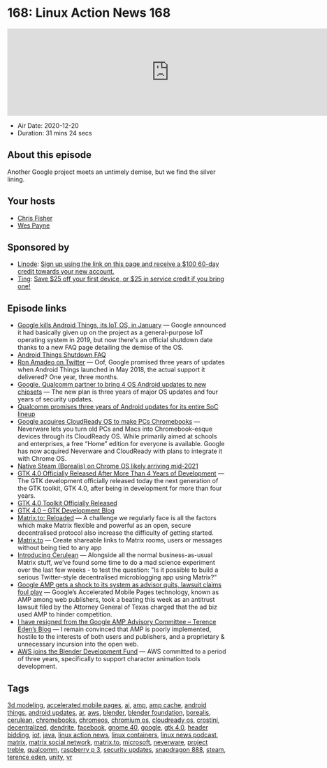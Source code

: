 # 168: Linux Action News 168

<iframe src="https://player.fireside.fm/v2/DAcK9LdX+kQ-EFVFk?theme=dark" width="740" height="200" frameborder="0" scrolling="no"></iframe>

* Air Date: 2020-12-20
* Duration: 31 mins 24 secs

## About this episode

Another Google project meets an untimely demise, but we find the silver lining.

## Your hosts
* [Chris Fisher](https://linuxactionnews.com/hosts/chris)
* [Wes Payne](https://linuxactionnews.com/hosts/wes)

## Sponsored by

  * [Linode](http://linode.com/lan): [Sign up using the link on this page and receive a $100 60-day credit towards your new account. ](http://linode.com/lan)
  * [Ting](https://linux.ting.com): [Save $25 off your first device, or $25 in service credit if you bring one!](https://linux.ting.com)



## Episode links

  * [Google kills Android Things, its IoT OS, in January](https://arstechnica.com/gadgets/2020/12/google-kills-android-things-its-iot-os-in-january/ "Google kills Android Things, its IoT OS, in January") — Google announced it had basically given up on the project as a general-purpose IoT operating system in 2019, but now there's an official shutdown date thanks to a new FAQ page detailing the demise of the OS.
  * [Android Things Shutdown FAQ](https://developer.android.com/things/faq "Android Things Shutdown FAQ")
  * [Ron Amadeo on Twitter](https://twitter.com/RonAmadeo/status/1339650780765319170 "Ron Amadeo on Twitter") — Oof, Google promised three years of updates when Android Things launched in May 2018, the actual support it delivered? One year, three months. 
  * [Google, Qualcomm partner to bring 4 OS Android updates to new chipsets](https://www.xda-developers.com/google-qualcomm-4-android-os-updates/ "Google, Qualcomm partner to bring 4 OS Android updates to new chipsets") — The new plan is three years of major OS updates and four years of security updates. 
  * [Qualcomm promises three years of Android updates for its entire SoC lineup](https://arstechnica.com/gadgets/2020/12/qualcomm-promises-three-years-of-android-updates-for-its-entire-soc-lineup/ "Qualcomm promises three years of Android updates for its entire SoC lineup")
  * [Google acquires CloudReady OS to make PCs Chromebooks](https://9to5google.com/2020/12/15/google-acquires-cloudready-os/ "Google acquires CloudReady OS to make PCs Chromebooks") — Neverware lets you turn old PCs and Macs into Chromebook-esque devices through its CloudReady OS. While primarily aimed at schools and enterprises, a free “Home” edition for everyone is available. Google has now acquired Neverware and CloudReady with plans to integrate it with Chrome OS. 
  * [Native Steam (Borealis) on Chrome OS likely arriving mid-2021](https://chromeunboxed.com/native-steam-borealis-on-chrome-os-likely-arriving-mid-2021/ "Native Steam \(Borealis\) on Chrome OS likely arriving mid-2021")
  * [GTK 4.0 Officially Released After More Than 4 Years of Development](https://9to5linux.com/gtk-4-0-officially-released-after-more-than-4-years-of-development "GTK 4.0 Officially Released After More Than 4 Years of Development") — The GTK development officially released today the next generation of the GTK toolkit, GTK 4.0, after being in development for more than four years. 
  * [GTK 4.0 Toolkit Officially Released](https://www.phoronix.com/scan.php?page=news_item&px=GTK-4.0-Released "GTK 4.0 Toolkit Officially Released")
  * [GTK 4.0 – GTK Development Blog](https://blog.gtk.org/2020/12/16/gtk-4-0/ "GTK 4.0 – GTK Development Blog")
  * [Matrix.to: Reloaded](https://matrix.org/blog/2020/12/17/matrix-to-reloaded "Matrix.to: Reloaded") — A challenge we regularly face is all the factors which make Matrix flexible and powerful as an open, secure decentralised protocol also increase the difficulty of getting started. 
  * [Matrix.to](https://www.matrix.to/ "Matrix.to") — Create shareable links to Matrix rooms, users or messages without being tied to any app
  * [Introducing Cerulean](https://matrix.org/blog/2020/12/18/introducing-cerulean "Introducing Cerulean") — Alongside all the normal business-as-usual Matrix stuff, we’ve found some time to do a mad science experiment over the last few weeks - to test the question: "Is it possible to build a serious Twitter-style decentralised microblogging app using Matrix?" 
  * [Google AMP gets a shock to its system as advisor quits, lawsuit claims foul play](https://www.theregister.com/2020/12/19/google_amp_resignation "Google AMP gets a shock to its system as advisor quits, lawsuit claims foul play") — Google’s Accelerated Mobile Pages technology, known as AMP among web publishers, took a beating this week as an antitrust lawsuit filed by the Attorney General of Texas charged that the ad biz used AMP to hinder competition. 
  * [I have resigned from the Google AMP Advisory Committee – Terence Eden’s Blog](https://shkspr.mobi/blog/2020/12/i-have-resigned-from-the-google-amp-advisory-committee/ "I have resigned from the Google AMP Advisory Committee – Terence Eden’s Blog") — I remain convinced that AMP is poorly implemented, hostile to the interests of both users and publishers, and a proprietary & unnecessary incursion into the open web. 
  * [AWS joins the Blender Development Fund](https://www.blender.org/press/aws-joins-the-blender-development-fund/ "AWS joins the Blender Development Fund") — AWS committed to a period of three years, specifically to support character animation tools development.



## Tags

[3d modeling](https://linuxactionnews.com/tags/3d%20modeling), [accelerated mobile pages](https://linuxactionnews.com/tags/accelerated%20mobile%20pages), [ai](https://linuxactionnews.com/tags/ai), [amp](https://linuxactionnews.com/tags/amp), [amp cache](https://linuxactionnews.com/tags/amp%20cache), [android things](https://linuxactionnews.com/tags/android%20things), [android updates](https://linuxactionnews.com/tags/android%20updates), [ar](https://linuxactionnews.com/tags/ar), [aws](https://linuxactionnews.com/tags/aws), [blender](https://linuxactionnews.com/tags/blender), [blender foundation](https://linuxactionnews.com/tags/blender%20foundation), [borealis](https://linuxactionnews.com/tags/borealis), [cerulean](https://linuxactionnews.com/tags/cerulean), [chromebooks](https://linuxactionnews.com/tags/chromebooks), [chromeos](https://linuxactionnews.com/tags/chromeos), [chromium os](https://linuxactionnews.com/tags/chromium%20os), [cloudready os](https://linuxactionnews.com/tags/cloudready%20os), [crostini](https://linuxactionnews.com/tags/crostini), [decentralized](https://linuxactionnews.com/tags/decentralized), [dendrite](https://linuxactionnews.com/tags/dendrite), [facebook](https://linuxactionnews.com/tags/facebook), [gnome 40](https://linuxactionnews.com/tags/gnome%2040), [google](https://linuxactionnews.com/tags/google), [gtk 4.0](https://linuxactionnews.com/tags/gtk%204.0), [header bidding](https://linuxactionnews.com/tags/header%20bidding), [iot](https://linuxactionnews.com/tags/iot), [java](https://linuxactionnews.com/tags/java), [linux action news](https://linuxactionnews.com/tags/linux%20action%20news), [linux containers](https://linuxactionnews.com/tags/linux%20containers), [linux news podcast](https://linuxactionnews.com/tags/linux%20news%20podcast), [matrix](https://linuxactionnews.com/tags/matrix), [matrix social network](https://linuxactionnews.com/tags/matrix%20social%20network), [matrix.to](https://linuxactionnews.com/tags/matrix.to), [microsoft](https://linuxactionnews.com/tags/microsoft), [neverware](https://linuxactionnews.com/tags/neverware), [project treble](https://linuxactionnews.com/tags/project%20treble), [qualcomm](https://linuxactionnews.com/tags/qualcomm), [raspberry p 3](https://linuxactionnews.com/tags/raspberry%20p%203), [security updates](https://linuxactionnews.com/tags/security%20updates), [snapdragon 888](https://linuxactionnews.com/tags/snapdragon%20888), [steam](https://linuxactionnews.com/tags/steam), [terence eden](https://linuxactionnews.com/tags/terence%20eden), [unity](https://linuxactionnews.com/tags/unity), [vr](https://linuxactionnews.com/tags/vr)